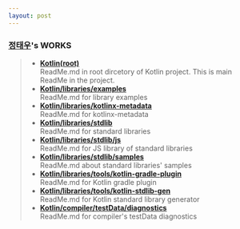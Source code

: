 ```yaml
---
layout: post
---
```


### [정태우](https://github.com/EherSenaw)'s WORKS 
> * [**Kotlin(root)**](https://github.com/18-1-SKKU-OSS/kotlin)  
ReadMe.md in root dircetory of Kotlin project. 
This is main ReadMe in the project.
> * [**Kotlin/libraries/examples**](https://github.com/18-1-SKKU-OSS/kotlin/tree/master/libraries/examples/)  
ReadMe.md for library examples
> * [**Kotlin/libraries/kotlinx-metadata**](https://github.com/18-1-SKKU-OSS/kotlin/tree/master/libraries/kotlinx-metadata)  
ReadMe.md for kotlinx-metadata
> * [**Kotlin/libraries/stdlib**](https://github.com/18-1-SKKU-OSS/kotlin/tree/master/libraries/stdlib)  
ReadMe.md for standard libraries
> * [**Kotlin/libraries/stdlib/js**](https://github.com/18-1-SKKU-OSS/kotlin/tree/master/libraries/stdlib/js)  
ReadMe.md for JS library of standard libraries
> * [**Kotlin/libraries/stdlib/samples**](https://github.com/18-1-SKKU-OSS/kotlin/tree/master/libraries/stdlib/samples)  
ReadMe.md about standard libraries' samples
> * [**Kotlin/libraries/tools/kotlin-gradle-plugin**](https://github.com/18-1-SKKU-OSS/kotlin/tree/master/libraries/tools/kotlin-gradle-plugin)  
ReadMe.md for Kotlin gradle plugin
> * [**Kotlin/libraries/tools/kotlin-stdlib-gen**](https://github.com/18-1-SKKU-OSS/kotlin/tree/master/libraries/tools/kotlin-stdlib-gen)  
ReadMe.md for Kotlin standard library generator
> * [**Kotlin/compiler/testData/diagnostics**](https://github.com/18-1-SKKU-OSS/kotlin/tree/master/compiler/testData/diagnostics)  
ReadMe.md for compiler's testData diagnostics

